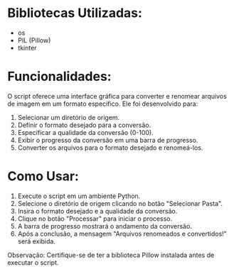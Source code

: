 # Bibliotecas Utilizadas:
- os
- PIL (Pillow)
- tkinter

# Funcionalidades:
O script oferece uma interface gráfica para converter e renomear arquivos de imagem em um formato específico. Ele foi desenvolvido para:

1. Selecionar um diretório de origem.
2. Definir o formato desejado para a conversão.
3. Especificar a qualidade da conversão (0-100).
4. Exibir o progresso da conversão em uma barra de progresso.
5. Converter os arquivos para o formato desejado e renomeá-los.

# Como Usar:
1. Execute o script em um ambiente Python.
2. Selecione o diretório de origem clicando no botão "Selecionar Pasta".
3. Insira o formato desejado e a qualidade da conversão.
4. Clique no botão "Processar" para iniciar o processo.
5. A barra de progresso mostrará o andamento da conversão.
6. Após a conclusão, a mensagem "Arquivos renomeados e convertidos!" será exibida.

Observação: Certifique-se de ter a biblioteca Pillow instalada antes de executar o script.
